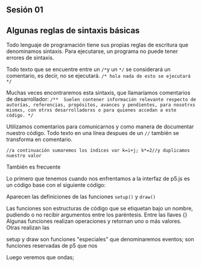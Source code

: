 Sesión 01
---------
Algunas reglas de sintaxis básicas
----------------------------------

Todo lenguaje de programación tiene sus propias reglas de escritura que denominamos sintaxis.
Para ejecutarse, un programa no puede tener errores de sintaxis.

Todo texto que se encuentre entre un `/*`y un `*/` se considerará un comentario, es decir, no se ejecutará.
`/* hola
nada de esto
se ejecutará
*/`

Muchas veces encontraremos esta sintaxis, que llamaríamos comentarios de desarrollador:
`/** 
Suelen contener información relevante
respecto de autorías, referencias, propósitos, avances y pendientes,
para nosotrxs mismxs, con otrxs desarrolladorxs o para quienes accedan a este código.
*/`

Utilizamos comentarios para comunicarnos y como manera de documentar nuestro código.
Todo texto en una línea despues de un `//` también se transforma en comentario.

`//a continuación sumaremos los índices
var k=i+j;
k*=2//y duplicamos nuestro valor`

También es frecuente 

Lo primero que tenemos cuando nos enfrentamos a la interfaz de p5.js es un código base con el siguiente código:

Aparecen las definiciones de las funciones `setup()` y `draw()`

Las funciones son estructuras de código que se etiquetan bajo un nombre, pudiendo o no recibir argumentos entre los paréntesis.
Entre las llaves {}
Algunas funciones realizan operaciones y retornan uno o más valores.
Otras realizan las


setup y draw son funciones "especiales" que denominaremos eventos;
son funciones reservadas de p5 que nos

Luego veremos que ondas;
